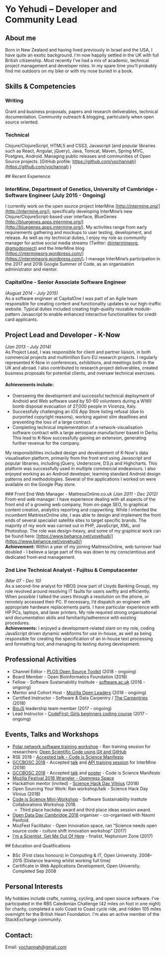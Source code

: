 # Yo Yehudi – Developer and Community Lead

## About me
Born in New Zealand and having lived previously in Israel and the USA, I have quite an exotic background. I'm now happily settled in the UK with full British citizenship. Most recently I've had a mix of academic, technical project management and developer roles. In my spare time you’ll probably find me outdoors on my bike or with my nose buried in a book.

## Skills & Competencies
### Writing
Grant and business proposals, papers and research deliverables, technical documentation. Community outreach & blogging, particularly when open source oriented.
### Technical
Clojure/ClojureScript, HTML5 and CSS3, Javascript (and popular libraries such as React, Angular, jQuery), Java, Tomcat, Maven, Spring MVC, Postgres, Android. Managing public releases and communities of Open Source projects.
[GitHub profile: https://github.com/yochannah](https://github.com/yochannah )

## Recent Experience

### InterMine, Department of Genetics, University of Cambridge - Software Engineer (July 2015 - Ongoing)
I currently work on the open source project InterMine [http://intermine.org/](http://intermine.org/), specifically developing InterMine’s new Clojure/ClojureScript-based user interface, BlueGenes [http://bluegenes.apps.intermine.org/](http://bluegenes.apps.intermine.org/). My activities range from early requirements gathering and mockups to user testing, development, and release.
As well as my technical duties, I enjoy my role as community manager for active social media streams (Twitter: [@intermineorg](http://www.twitter.com/intermineorg), [@gmodproject](http://www.twitter.com/gmodproject)) and the InterMine blog [https://intermineorg.wordpress.com/](https://intermineorg.wordpress.com/). I manage InterMine’s participation in the 2017 and 2018 Google Summer of Code, as an organisation administrator and mentor.

### CapitalOne - Senior Associate Software Engineer
_(August 2014 - July 2015)_  
As a software engineer at CapitalOne I was part of an Agile team responsible for creating content and functionality updates to our high-traffic website. Typical duties included creating high-quality reusable module-pattern Javascript to enable enhanced interactive functionalities for credit card applicants.

## Project Lead and Developer - K-Now
_(Jan 2013 - July 2014)_  
As Project Lead, I was responsible for client and partner liaison, in both commercial projects and multimillion Euro EU research projects. I regularly represented K-Now in conferences, exhibitions, and meetings both in the UK and abroad. I also contributed to research project deliverables, created business proposals for potential clients, and oversaw technical exercises.
#### Achievements include:
- Overseeing the development and successful technical deployment of Android and Web software used by 50-60 volunteers during a WWII bomb disposal evacuation of 27,000 people in Vicenza, Italy.
- Successfully challenging an iOS App Store listing refusal (due to purported copyright reasons), working against slim deadlines and preventing the loss of a large contract.
- Completing technical implementation of a network-visualisation software contract with a large aerospace manufacturer based in Derby. This lead to K-Now successfully gaining an extension, generating further revenue for the company.

My responsibilities included design and development of K-Now's data visualisation platform, primarily from the front end using Javascript and popular libraries, including jQuery, Underscore, D3.js and Highcharts. This platform was successfully used in multiple commercial endeavours.
I also enjoyed working as an Android developer, learning standard Android design patterns and methodologies. Several of the applications I worked on were available on the Google Play store.

### Front End Web Manager - MattressOnline.co.uk
_(Jan 2011 - Dec 2012)_  
Front-end web manager: I have experience dealing with all aspects of the front end of a growing web company, from on-page SEO, to graphical content creation, analytics reporting and copywriting.
While I inherited the incumbent MattressOnline site, I was able to design and implement the front ends of several specialist satellite sites to target specific brands. The majority of my work was carried out in PHP, JavaScript, XML, and Photoshop. The role was design-heavy,  and some of my graphical work can be found here: [https://www.behance.net/yoyehudi/](https://www.behance.net/yoyehudi/)  
**Achievement:** Within a year of my joining MattressOnline, web turnover had doubled - I believe a large part of this was down to my conscientious and dedicated front-end management.

### 2nd Line Technical Analyst - Fujitsu & Computacenter
_(Mar 07 - Dec 10)_  
As a second-line analyst for HBOS (now part of Lloyds Banking Group), my role revolved around resolving IT faults for users swiftly and efficiently. When possible I talked the users through a resolution on the phone, or remotely accessed their PC. If necessary, I’d dispatch an engineer with appropriate hardware replacements parts. I have particular experience with HP PCs, laptops, and laser printers. My role required strong organisational and documentation skills and familiarity/adherence with existing procedures.  
**Achievements:**  I enjoyed a development-related slant on my role, coding JavaScript driven dynamic webforms for use in-house, as well as being responsible for creating the specification of an in-house text processing and formatting tool, and managing its testing during development.

## Professional Activities
- Channel Editor - [PLOS Open Source Toolkit](https://channels.plos.org/open-source-toolkit) (2018 - ongoing)
- Board Member - Open Bioinformatics Foundation (2018)
- Fellow - Software Sustainability Institute - [software.ac.uk](http://www.software.ac.uk) (2018 - ongoing)
- Mentor and Cohort Host - [Mozilla Open Leaders](https://foundation.mozilla.org/en/opportunity/mozilla-open-leaders/round-6/schedule/) (2018 - ongoing)
- Certified Instructor - Software & Data Carpentry / [The Carpentries](https://carpentries.org/instructors/) (2018)
- [BioJS](http://biojs.net/) leadership team member (2017 - ongoing)
- Lead Instructor - [CodeFirst: Girls beginners coding course](https://www.codefirstgirls.org.uk/) (2017 - ongoing)

## Events, Talks and Workshops
- [Polar network software training workshop](http://polarnetwork.org/2018/08/software-workshop/) - Ran training session for researchers: [Open Scientific Code using Git and GitHub](https://open-source-for-researchers.github.io/open-source-workshop/)
- RSE 2018 - [Accepted talk - Code is Science Manifesto](https://rse.ac.uk/conf2018/talk-abstracts/#code-is-science-a-manifesto-for-open-source-code-in-science)
- [GCCBOSC 2018](https://gccbosc2018.sched.com/) - Accepted [talk](https://gccbosc2018.sched.com/event/EiuR/intermine-20-more-than-fifteen-years-of-open-biological-data-integration) and [API training session](https://gccbosc2018.sched.com/event/Dn4G/handling-integrated-biological-data-using-python-or-r-and-intermine) for InterMine (2018)
- [GCCBOSC 2018](https://gccbosc2018.sched.com/) - Accepted [talk](https://f1000research.com/slides/7-1583) and [poster](https://f1000research.com/posters/7-1582) - Code is Science Manifesto
- [Mozilla Festival 2018 Wrangler - Openness Space](https://mozillafestival.org/team/wranglers#Yo-Yehudi)
- Hackathon mentor (invited) - [Science Hack Day Vilnius](http://vilnius.sciencehackday.org/) (2018)
- Open Sourcing Your Work: Ran workshop/talk - Science Hack Day Vilnius (2018)
- [Code is Science Mini-Workshop](https://www.software.ac.uk/cw18-mini-workshops-and-demos-sessions) - Software Sustainability Institute Collaborations Workshop 2018.
    - Third place hackday award and third place ideas session award.
- [Open Data Day Cambridge 2018](https://www.software.ac.uk/blog/2018-04-10-open-data-day-cambridge) organiser - co-organised with Naomi Penfold.
- MozFest Facilitator - Open Innovation space, ran “Science needs open source code - culture shift innovation workshop” (2017)
- [I'm a Scientist, Get Me Out Of Here](https://imascientist.org.uk/) - finalist, Neptunium Zone (2017)

## Education and Qualifications

- BSc (First class honours) in Computing & IT, Open University. 2008–2015 (Distance learning whilst working full time)
- Certificate in Web Applications Development, Open University. Completed Sep 2008

## Personal Interests
My hobbies include crafts, running, cycling, and open source software. I’ve participated in the RBS Caledonian Challenge (42 miles on foot in one night) for charity, completed a solo Coast to Coast cycle ride, and ridden 105 miles overnight for the British Heart Foundation. I'm also an active member of the StackExchange community.

## Contact:
Email: yochannah@gmail.com
